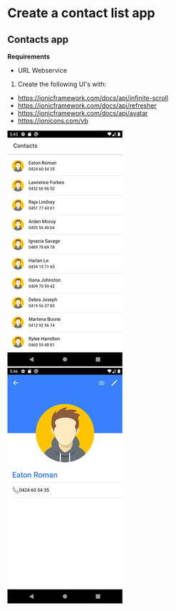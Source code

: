 # Create a contact list app

## Contacts app

**Requirements**

- URL Webservice

1. Create the following UI's with:

- https://ionicframework.com/docs/api/infinite-scroll
- https://ionicframework.com/docs/api/refresher
- https://ionicframework.com/docs/api/avatar
- https://ionicons.com/vb 

![Contact list](contact-list.png)
![Contact details](contact-details.png)

